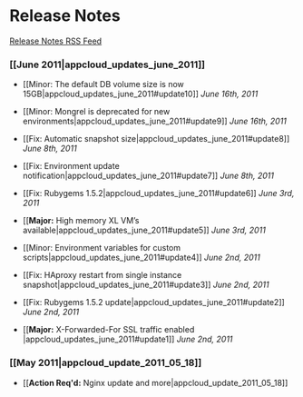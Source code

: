 # Release Notes
<a href="http://feed43.com/1082485410203701.xml">Release Notes RSS Feed</a>

### [[June 2011|appcloud_updates_june_2011]]

* [[Minor: The default DB volume size is now 15GB|appcloud_updates_june_2011#update10]]  *June 16th, 2011*

* [[Minor: Mongrel is deprecated for new environments|appcloud_updates_june_2011#update9]]  *June 16th, 2011*

* [[Fix: Automatic snapshot size|appcloud_updates_june_2011#update8]]  *June 8th, 2011*

* [[Fix: Environment update notification|appcloud_updates_june_2011#update7]]  *June 8th, 2011*

* [[Fix: Rubygems 1.5.2|appcloud_updates_june_2011#update6]]  *June 3rd, 2011*

* [[<b>Major:</b> High memory XL VM’s available|appcloud_updates_june_2011#update5]] *June 3rd, 2011*

* [[Minor: Environment variables for custom scripts|appcloud_updates_june_2011#update4]] *June 2nd, 2011*

* [[Fix: HAproxy restart from single instance snapshot|appcloud_updates_june_2011#update3]] *June 2nd, 2011*

* [[Fix: Rubygems 1.5.2 update|appcloud_updates_june_2011#update2]] *June 2nd, 2011*

* [[<b>Major:</b> X-Forwarded-For SSL traffic enabled |appcloud_updates_june_2011#update1]] *June 2nd, 2011*
   

### [[May 2011|appcloud_update_2011_05_18]]

* [[<b>Action Req'd:</b> Nginx update and more|appcloud_update_2011_05_18]]